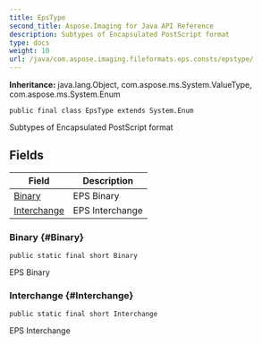 ```yaml
---
title: EpsType
second_title: Aspose.Imaging for Java API Reference
description: Subtypes of Encapsulated PostScript format
type: docs
weight: 10
url: /java/com.aspose.imaging.fileformats.eps.consts/epstype/
---
```

**Inheritance:**
java.lang.Object, com.aspose.ms.System.ValueType, com.aspose.ms.System.Enum
```
public final class EpsType extends System.Enum
```

Subtypes of Encapsulated PostScript format
## Fields

| Field | Description |
| --- | --- |
| [Binary](#Binary) | EPS Binary |
| [Interchange](#Interchange) | EPS Interchange |
### Binary {#Binary}
```
public static final short Binary
```


EPS Binary

### Interchange {#Interchange}
```
public static final short Interchange
```


EPS Interchange

